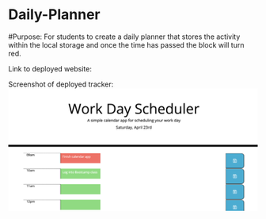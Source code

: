 # Daily-Planner

#Purpose: For students to create a daily planner that stores the activity within the local storage and once the time has passed the block will turn red.

Link to deployed website:

Screenshot of deployed tracker:
![Picture of the Homescreen](./assets/Screenshot.png "Homescreen")
